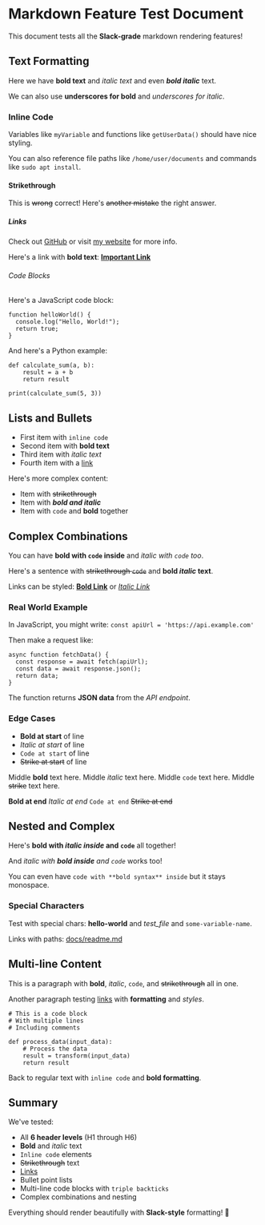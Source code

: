 # Markdown Feature Test Document

This document tests all the **Slack-grade** markdown rendering features!

## Text Formatting

Here we have **bold text** and *italic text* and even ***bold italic*** text.

We can also use __underscores for bold__ and _underscores for italic_.

### Inline Code

Variables like `myVariable` and functions like `getUserData()` should have nice styling.

You can also reference file paths like `/home/user/documents` and commands like `sudo apt install`.

#### Strikethrough

This is ~~wrong~~ correct! Here's ~~another mistake~~ the right answer.

##### Links

Check out [GitHub](https://github.com) or visit [my website](https://example.com) for more info.

Here's a link with **bold text**: [**Important Link**](https://important.com)

###### Code Blocks

Here's a JavaScript code block:

```
function helloWorld() {
  console.log("Hello, World!");
  return true;
}
```

And here's a Python example:

```
def calculate_sum(a, b):
    result = a + b
    return result

print(calculate_sum(5, 3))
```

## Lists and Bullets

- First item with `inline code`
- Second item with **bold text**
- Third item with *italic text*
- Fourth item with a [link](https://example.com)

Here's more complex content:

- Item with ~~strikethrough~~
- Item with ***bold and italic***
- Item with `code` and **bold** together

## Complex Combinations

You can have **bold with `code` inside** and *italic with `code` too*.

Here's a sentence with ~~strikethrough `code`~~ and **bold _italic_ text**.

Links can be styled: [**Bold Link**](https://example.com) or [*Italic Link*](https://test.com)

### Real World Example

In JavaScript, you might write: `const apiUrl = 'https://api.example.com'`

Then make a request like:

```
async function fetchData() {
  const response = await fetch(apiUrl);
  const data = await response.json();
  return data;
}
```

The function returns **JSON data** from the *API endpoint*.

### Edge Cases

- **Bold at start** of line
- *Italic at start* of line
- `Code at start` of line
- ~~Strike at start~~ of line

Middle **bold** text here.
Middle *italic* text here.
Middle `code` text here.
Middle ~~strike~~ text here.

**Bold at end**
*Italic at end*
`Code at end`
~~Strike at end~~

## Nested and Complex

Here's **bold with *italic inside* and `code`** all together!

And *italic with **bold inside** and `code`* works too!

You can even have `code with **bold syntax** inside` but it stays monospace.

### Special Characters

Test with special chars: **hello-world** and *test_file* and `some-variable-name`.

Links with paths: [docs/readme.md](https://example.com/docs/readme.md)

## Multi-line Content

This is a paragraph with **bold**, *italic*, `code`, and ~~strikethrough~~ all in one.

Another paragraph testing [links](https://test.com) with **formatting** and *styles*.

```
# This is a code block
# With multiple lines
# Including comments

def process_data(input_data):
    # Process the data
    result = transform(input_data)
    return result
```

Back to regular text with `inline code` and **bold formatting**.

## Summary

We've tested:
- All **6 header levels** (H1 through H6)
- **Bold** and *italic* text
- `Inline code` elements
- ~~Strikethrough~~ text
- [Links](https://example.com)
- Bullet point lists
- Multi-line code blocks with ```triple backticks```
- Complex combinations and nesting

Everything should render beautifully with **Slack-style** formatting! 🎨
